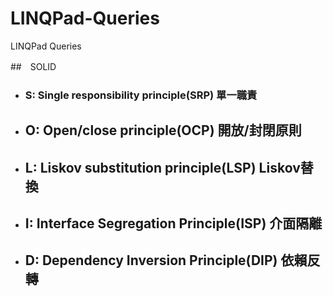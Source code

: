 # LINQPad-Queries
LINQPad Queries

##　SOLID

- ### S: Single responsibility principle(SRP) 單一職責

- ## O: Open/close principle(OCP) 開放/封閉原則

- ## L: Liskov substitution principle(LSP) Liskov替換

- ## I: Interface Segregation Principle(ISP) 介面隔離

- ## D: Dependency Inversion Principle(DIP) 依賴反轉